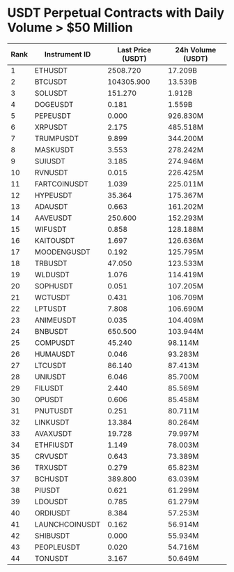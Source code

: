 # USDT Perpetual Contracts with Daily Volume > $50 Million

| Rank | Instrument ID | Last Price (USDT) | 24h Volume (USDT) |
|------|---------------|-------------------|-------------------|
| 1 | ETHUSDT | 2508.720 | 17.209B |
| 2 | BTCUSDT | 104305.900 | 13.539B |
| 3 | SOLUSDT | 151.270 | 1.912B |
| 4 | DOGEUSDT | 0.181 | 1.559B |
| 5 | PEPEUSDT | 0.000 | 926.830M |
| 6 | XRPUSDT | 2.175 | 485.518M |
| 7 | TRUMPUSDT | 9.899 | 344.200M |
| 8 | MASKUSDT | 3.553 | 278.242M |
| 9 | SUIUSDT | 3.185 | 274.946M |
| 10 | RVNUSDT | 0.015 | 226.425M |
| 11 | FARTCOINUSDT | 1.039 | 225.011M |
| 12 | HYPEUSDT | 35.364 | 175.367M |
| 13 | ADAUSDT | 0.663 | 161.202M |
| 14 | AAVEUSDT | 250.600 | 152.293M |
| 15 | WIFUSDT | 0.858 | 128.188M |
| 16 | KAITOUSDT | 1.697 | 126.636M |
| 17 | MOODENGUSDT | 0.192 | 125.795M |
| 18 | TRBUSDT | 47.050 | 123.533M |
| 19 | WLDUSDT | 1.076 | 114.419M |
| 20 | SOPHUSDT | 0.051 | 107.205M |
| 21 | WCTUSDT | 0.431 | 106.709M |
| 22 | LPTUSDT | 7.808 | 106.690M |
| 23 | ANIMEUSDT | 0.035 | 104.409M |
| 24 | BNBUSDT | 650.500 | 103.944M |
| 25 | COMPUSDT | 45.240 | 98.114M |
| 26 | HUMAUSDT | 0.046 | 93.283M |
| 27 | LTCUSDT | 86.140 | 87.413M |
| 28 | UNIUSDT | 6.046 | 85.700M |
| 29 | FILUSDT | 2.440 | 85.569M |
| 30 | OPUSDT | 0.606 | 85.458M |
| 31 | PNUTUSDT | 0.251 | 80.711M |
| 32 | LINKUSDT | 13.384 | 80.264M |
| 33 | AVAXUSDT | 19.728 | 79.997M |
| 34 | ETHFIUSDT | 1.149 | 78.003M |
| 35 | CRVUSDT | 0.643 | 73.389M |
| 36 | TRXUSDT | 0.279 | 65.823M |
| 37 | BCHUSDT | 389.800 | 63.039M |
| 38 | PIUSDT | 0.621 | 61.299M |
| 39 | LDOUSDT | 0.785 | 61.279M |
| 40 | ORDIUSDT | 8.384 | 57.253M |
| 41 | LAUNCHCOINUSDT | 0.162 | 56.914M |
| 42 | SHIBUSDT | 0.000 | 55.934M |
| 43 | PEOPLEUSDT | 0.020 | 54.716M |
| 44 | TONUSDT | 3.167 | 50.649M |
